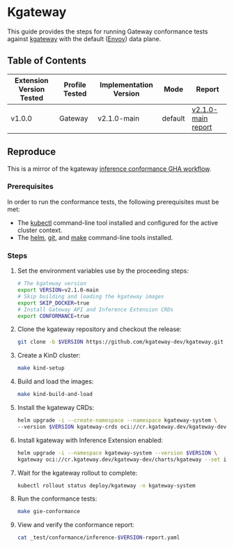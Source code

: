 # Kgateway

This guide provides the steps for running Gateway conformance tests against [kgateway](https://kgateway.dev/) with the default
([Envoy](https://www.envoyproxy.io/)) data plane.

## Table of Contents

| Extension Version Tested | Profile Tested | Implementation Version | Mode    | Report                                                                     |
|--------------------------|----------------|------------------------|---------|----------------------------------------------------------------------------|
| v1.0.0                   | Gateway        | v2.1.0-main            | default | [v2.1.0-main report](./inference-v2.1.0-main-report.yaml)   |

## Reproduce

This is a mirror of the kgateway [inference conformance GHA workflow](https://github.com/kgateway-dev/kgateway/blob/v2.0.x/.github/actions/kube-inference-extension-conformance-tests/action.yaml).

### Prerequisites

In order to run the conformance tests, the following prerequisites must be met:

- The [kubectl](https://kubernetes.io/docs/tasks/tools/) command-line tool installed and configured for the active cluster context.
- The [helm](https://github.com/helm/helm), [git](https://git-scm.com/downloads), and [make](https://www.gnu.org/software/make/) command-line tools installed.

### Steps

1. Set the environment variables use by the proceeding steps:

   ```sh
   # The kgateway version
   export VERSION=v2.1.0-main
   # Skip building and loading the kgateway images
   export SKIP_DOCKER=true
   # Install Gateway API and Inference Extension CRDs
   export CONFORMANCE=true
   ```

2. Clone the kgateway repository and checkout the release:

   ```sh
   git clone -b $VERSION https://github.com/kgateway-dev/kgateway.git && cd kgateway
   ```

3. Create a KinD cluster:

   ```sh
   make kind-setup
   ```

4. Build and load the images:

   ```sh
   make kind-build-and-load
   ```

5. Install the kgateway CRDs:

   ```sh
   helm upgrade -i --create-namespace --namespace kgateway-system \
   --version $VERSION kgateway-crds oci://cr.kgateway.dev/kgateway-dev/charts/kgateway-crds
   ```

6. Install kgateway with Inference Extension enabled:

   ```sh
   helm upgrade -i --namespace kgateway-system --version $VERSION \
   kgateway oci://cr.kgateway.dev/kgateway-dev/charts/kgateway --set inferenceExtension.enabled=true
   ```

7. Wait for the kgateway rollout to complete:

   ```sh
   kubectl rollout status deploy/kgateway -n kgateway-system
   ```

8. Run the conformance tests:

   ```sh
   make gie-conformance
   ```

9. View and verify the conformance report:

   ```sh
   cat _test/conformance/inference-$VERSION-report.yaml
   ```

